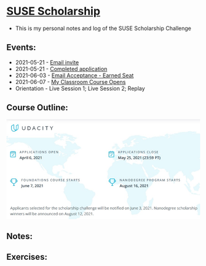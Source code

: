 # [SUSE Scholarship](https://www.udacity.com/scholarships/suse-cloud-native-foundations-scholarship)
* This is my personal notes and log of the SUSE Scholarship Challenge 

## Events: 
* 2021-05-21 - [Email invite](https://github.com/EO4wellness/leary-leerie/blob/master/SUSE%20Scholarship/Images/2021-05-21-apply-now.jpg)
* 2021-05-21 - [Completed application](https://github.com/EO4wellness/leary-leerie/blob/master/SUSE%20Scholarship/Images/2021-05-21_SUSE-cloud-native-scholarship-app.jpg)
* 2021-06-03 - [Email Acceptance - Earned Seat](https://github.com/EO4wellness/leary-leerie/blob/master/SUSE%20Scholarship/Images/2021-06-03-Scholarship-Seat.jpg)
* 2021-06-07 - [My Classroom Course Opens]()
* Orientation - Live Session 1; Live Session 2; Replay 

## Course Outline: 
![course-timeline](https://github.com/EO4wellness/leary-leerie/blob/master/SUSE%20Scholarship/Images/course-dates-outline.jpg)

## Notes: 

## Exercises: 
